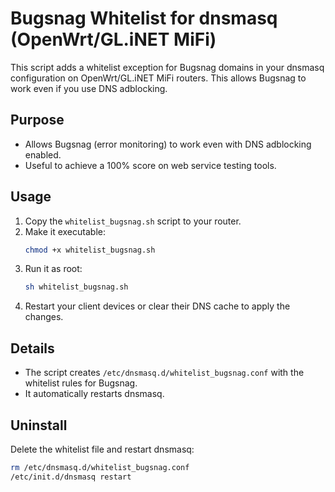 # Bugsnag Whitelist for dnsmasq (OpenWrt/GL.iNET MiFi)

This script adds a whitelist exception for Bugsnag domains in your dnsmasq configuration on OpenWrt/GL.iNET MiFi routers. This allows Bugsnag to work even if you use DNS adblocking.

## Purpose
- Allows Bugsnag (error monitoring) to work even with DNS adblocking enabled.
- Useful to achieve a 100% score on web service testing tools.

## Usage
1. Copy the `whitelist_bugsnag.sh` script to your router.
2. Make it executable:
   ```sh
   chmod +x whitelist_bugsnag.sh
   ```
3. Run it as root:
   ```sh
   sh whitelist_bugsnag.sh
   ```
4. Restart your client devices or clear their DNS cache to apply the changes.

## Details
- The script creates `/etc/dnsmasq.d/whitelist_bugsnag.conf` with the whitelist rules for Bugsnag.
- It automatically restarts dnsmasq.

## Uninstall
Delete the whitelist file and restart dnsmasq:
```sh
rm /etc/dnsmasq.d/whitelist_bugsnag.conf
/etc/init.d/dnsmasq restart
``` 